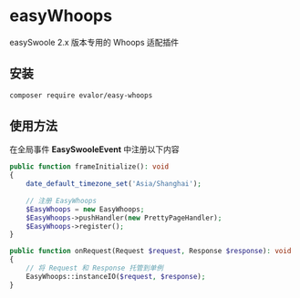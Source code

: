 # easyWhoops

easySwoole 2.x 版本专用的 Whoops 适配插件

## 安装

```bash
composer require evalor/easy-whoops
```

## 使用方法

在全局事件 **EasySwooleEvent** 中注册以下内容

```php
public function frameInitialize(): void
{
    date_default_timezone_set('Asia/Shanghai');
    
    // 注册 EasyWhoops
    $EasyWhoops = new EasyWhoops;
    $EasyWhoops->pushHandler(new PrettyPageHandler);
    $EasyWhoops->register();
}
```

```php
public function onRequest(Request $request, Response $response): void
{
    // 将 Request 和 Response 托管到单例
    EasyWhoops::instanceIO($request, $response);
}
```